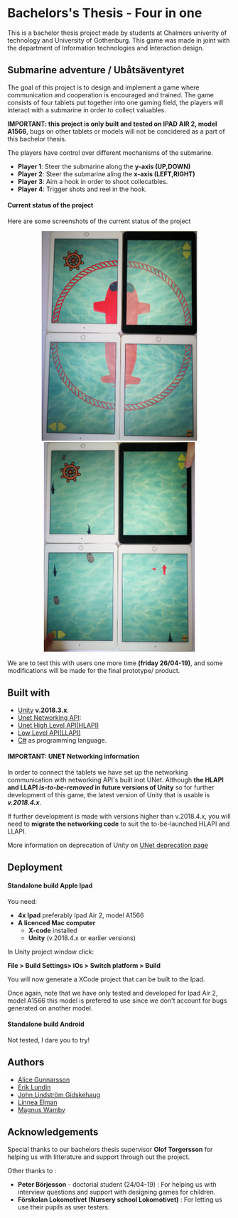 # Bachelors's Thesis - Four in one
This is a bachelor thesis project made by students at Chalmers univerity of technology and University of Gothenburg.
This game was made in joint with the department of Information technologies and Interaction design.
## Submarine adventure / Ubåtsäventyret
The goal of this project is to design and implement a game where communication and cooperation is encouraged and trained.
The game consists of four tablets put together into one gaming field, the players will interact with a submarine in order to collect valuables.

**IMPORTANT: this project is only built and tested on IPAD AIR 2, model A1566**,  bugs on other tablets or models will not be concidered as a part of this bachelor thesis.

The players have  control over different mechanisms of the submarine.
* **Player 1**: Steer the submarine along the **y-axis (UP,DOWN)**
* **Player 2**: Steer the submarine aling the **x-axis (LEFT,RIGHT)**
* **Player 3**: Aim a hook in order to shoot collecatbles.
* **Player 4**: Trigger shots and reel in the hook.

#### Current status of the project
Here are some screenshots of the current status of the project
<p align="center">
  <img src="https://github.com/GidZk/four-in-one/blob/master/media/puzzle%20screenshot%201.jpg" width="350" heigth ="450" title="Puzzle scene">
  <img src="https://github.com/GidZk/four-in-one/blob/master/media/gameplay%20screenshot%201.jpg" width="340" heigth ="400" title="Gameplay scene">
</p>

We are to test this with users one more time **(friday 26/04-19)**, and some modifications will be made for the final prototype/ product.


## Built with
* [Unity](https://unity.com/) **v.2018.3.x**.
* [Unet Networking API](https://docs.unity3d.com/Manual/UNet.html):
* [Unet High Level API(HLAPI)](https://docs.unity3d.com/Manual/UNetUsingHLAPI.html)
* [Low Level API(LLAPI)](https://docs.unity3d.com/Manual/UnityWebRequest-LLAPI.html)
* [C#](https://docs.microsoft.com/en-us/dotnet/csharp/) as programming language.

#### IMPORTANT: UNET Networking information

In order to connect the tablets we have set up the networking communication with networking API's built inot UNet. Although  **the HLAPI and LLAPI _is-to-be-removed_ in future versions of Unity** so for further development of this game, the latest version of Unity that is usable is **_v.2018.4.x_**. 

If further development is made with versions higher than v.2018.4.x, you will need to **migrate the networking code** to suit the to-be-launched HLAPI and LLAPI.

More information on deprecation of Unity on [UNet deprecation page](https://support.unity3d.com/hc/en-us/articles/360001252086-UNet-Deprecation-FAQ)

## Deployment 

#### Standalone build Apple Ipad
You need:
* **4x Ipad** preferably Ipad Air 2, model A1566
* **A licenced Mac computer** 
  * **X-code** installed
  * **Unity** (v.2018.4.x or earlier versions) 

In Unity project window click:

**File > Build Settings>  iOs > Switch platform > Build**

You will now generate a XCode project that can be built to the Ipad. 

Once again, note that we have only tested and developed for Ipad Air 2, model A1566 this model is prefered to use since we don't account  for bugs generated on another model.


#### Standalone build Android
Not tested, I dare you to try!


## Authors
* [Alice Gunnarsson](https://github.com/blackfisken)
* [Erik Lundin](https://github.com/erilundi)
* [John Lindström Gidskehaug](https://github.com/GidZk)
* [Linnea Elman](https://github.com/linneaelm)
* [Magnus Wamby](https://github.com/EmElw)



## Acknowledgements
Special thanks to our bachelors thesis supervisor **Olof Torgersson** for helping us with litterature and support through out the project.


Other thanks to :
* **Peter Börjesson** - doctorial student (24/04-19) : For helping us with interview questions and support with designing games for children.
* **Förskolan Lokomotivet (Nursery school Lokomotivet)** : For letting us use their pupils as user testers.
